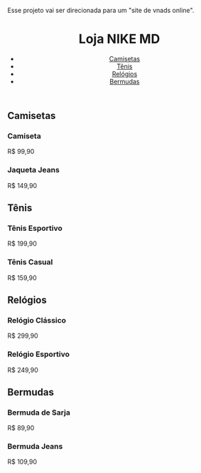 Esse projeto vai ser direcionada para um "site de vnads online".


<!DOCTYPE html>
<html lang="pt-BR">
<head>
    <meta charset="UTF-8">
    <meta name="viewport" content="width=device-width, initial-scale=1.0">
</head>
<body>
    <header>
        <h1>Loja NIKE MD</h1>
        <nav>
            <ul>
                <li><a href="#camiseta">Camisetas</a></li>
                <li><a href="#tenis">Tênis</a></li>
                <li><a href="#relógios">Relógios</a></li>
                <li><a href="#bermudas">Bermudas</a></li>
            </ul>
        </nav>
    </header>
    <div class="container">
        <section id="roupas" class="product-section">
            <h2>Camisetas</h2>
            <div class="product-item">
                <h3>Camiseta</h3>
                <p>R$ 99,90</p>
            </div>
            <div class="product-item">
                <h3>Jaqueta Jeans</h3>
                <p>R$ 149,90</p>
            </div>
            <!-- Adicione mais itens conforme necessário -->
        </section>
        <section id="tenis" class="product-section">
            <h2>Tênis</h2>
            <div class="product-item">
                <h3>Tênis Esportivo</h3>
                <p>R$ 199,90</p>
            </div>
            <div class="product-item">
                <h3>Tênis Casual</h3>
                <p>R$ 159,90</p>
            </div>
            <!-- Adicione mais itens conforme necessário -->
        </section>
        <section id="relógios" class="product-section">
            <h2>Relógios</h2>
            <div class="product-item">
                <h3>Relógio Clássico</h3>
                <p>R$ 299,90</p>
            </div>
            <div class="product-item">
                <h3>Relógio Esportivo</h3>
                <p>R$ 249,90</p>
            </div>
            <!-- Adicione mais itens conforme necessário -->
        </section>
        <section id="bermudas" class="product-section">
            <h2>Bermudas</h2>
            <div class="product-item">
                <h3>Bermuda de Sarja</h3>
                <p>R$ 89,90</p>
            </div>
            <div class="product-item">
                <h3>Bermuda Jeans</h3>
                <p>R$ 109,90</p>
            </div>
            <!-- Adicione mais itens conforme necessário -->
        </section>
    </div>
</body>
</html>
